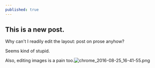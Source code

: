 ```yaml
---
published: true
---
```

## This is a new post.

Why can't I readily edit the layout: post on prose anyhow?

Seems kind of stupid.

Also, editing images is a pain too.![chrome_2016-08-25_16-41-55.png]({{site.baseurl}}/images/chrome_2016-08-25_16-41-55.png)
